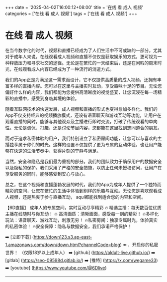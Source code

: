 +++
date = '2025-04-02T16:00:12+08:00'
title = '在线 看 成人 视频'
categories = ['在线 看 成人 视频']
tags = ['在线 看 成人 视频']
+++

# 在线 看 成人 视频

在当今数字化的时代，视频和直播已经成为了人们生活中不可或缺的一部分。尤其对于成年人来说，在线观看成人视频和直播不仅仅是获取娱乐的方式，更可视为一种释放压力和寻求社交的途径。无论是在繁忙的一天结束后，还是在闲暇的周末时光，在线观看成人内容已经成为了一种流行的消遣方式。

我们的App正是为满足这一需求而设计，它不仅提供高质量的成人视频，还拥有丰富多样的直播内容。您可以在这里与主播实时互动，享受趣味十足的节目。无论您偏好什么样的内容，我们都能为您提供高清晰度的视觉盛宴，让您沉浸在每一场精彩的直播中，感受到身临其境的体验。

随着互联网技术的快速发展，成人视频和直播的形式也变得愈加多样化。我们的App不仅支持经典的视频播放模式，还设有语音聊天和游戏互动等功能，让用户在观看直播的同时，能够与其他观众及主播进行即时交流，打破了传统观看的单向性。无论是调侃、打趣，还是讨论节目内容，您都能在这里找到志同道合的朋友。

而对于追求私密体验的用户，我们特别设立了私密房间功能，让您可以与喜欢的主播独享属于你们的时光。这样的设置不仅提供了更为专属的互动体验，也让用户能够在快速的生活节奏中，获得片刻的宁静与满足。

当然，安全和隐私是我们最为重视的部分。我们的团队致力于确保用户的数据安全以及隐私的保护。我们采用了严格的安全措施，以防止任何未授权访问，让用户在享受服务的同时，能够感受到安心与放心。

总之，在这个视频和直播蓬勃发展的时代，我们的App为成年人提供了一个独特而精彩的空间，让您在繁忙的生活中体验到别样的乐趣与互动。无论您是喜欢观看成人视频，还是热衷于参与直播互动， aquí都能找到适合您的内容和空间。

【6D直播】
成年人的专属空间，实时互动尽享精彩
🔥 精选主播：每天数百位优质主播在线随时与你互动！
🔥 高清画质：清晰画面，感受每一刻的精彩！
🔥多样化玩法：语音聊天、游戏互动，刺激无穷！
🔥私密房间：独享专属时光，体验真实的私密体验！
🔥安全保障：隐私与数据安全，我们承诺严格保护！

➡️ [立即下载] (https://down123.s3.ap-east-1.amazonaws.com/down/down.html?channelCode=blog) ⬅️ ，开启你的私密世界！ （仅限18岁以上成年人）
➡️ [github] (https://aldult-live.github.io/)
➡️ [gitlab] (https://seo-09598d.gitlab.io/)
➡️ [推特] (https://x.com/wegame33)
➡️ [youtube] (https://www.youtube.com/@6Dlive)

---
